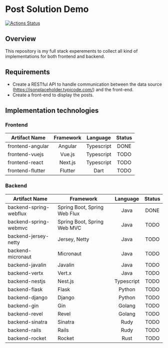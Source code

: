# Post Solution Demo

[![Actions Status](https://github.com/kdeng/solution-post-demo/workflows/Main%20Workflow/badge.svg)](https://github.com/kdeng/solution-post-demo/actions)

## Overview

This repository is my full stack experements to collect all kind of implementations
for both frontend and backend.

## Requirements

* Create a RESTful API to handle communication between the data source (https://jsonplaceholder.typicode.com/) and the front-end.
* Create a front-end to display the posts.

## Implementation technologies

### Frontend

| Artifact Name      |  Framework  |  Language    |  Status  |
|--------------------|:-----------:|:------------:|:--------:|
| frontend-angular   | Angular     | Typescript   | DONE     |
| frontend-vuejs     | Vue.js      | Typescript   | TODO     |
| frontend-react     | Next.js     | Typescript   | TODO     |
| frontend-flutter   | Flutter     | Dart         | TODO     |

### Backend

| Artifact Name               | Framework                        |  Language     |  Status  |
|-----------------------------|----------------------------------|:-------------:|:--------:|
| backend-spring-webflux      | Spring Boot, Spring Web Flux     |  Java         |  DONE    |
| backend-spring-webmvc       | Spring Boot, Spring Web MVC      |  Java         |  TODO    |
| backend-jersey-netty        | Jersey, Netty                    |  Java         |  TODO    |
| backend-micronaut           | Micronaut                        |  Java         |  TODO    |
| backend-javalin             | Javalin                          |  Java         |  TODO    |
| backend-vertx               | Vert.x                           |  Java         |  TODO    |
| backend-nestjs              | Nest.js                          |  Typescript   |  TODO    |
| backend-flask               | Flask                            |  Python       |  TODO    |
| backend-django              | Django                           |  Python       |  TODO    |
| backend-gin                 | Gin                              |  Golang       |  TODO    |
| backend-revel               | Revel                            |  Golang       |  TODO    |
| backend-sinatra             | Sinatra                          |  Rudy         |  TODO    |
| backend-rails               | Rails                            |  Rudy         |  TODO    |
| backend-rocket              | Rocket                           |  Rust         |  TODO    |

